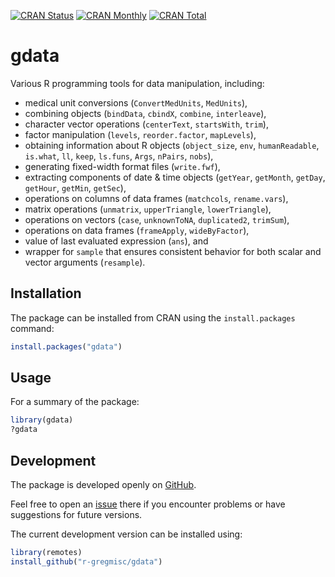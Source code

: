 [![CRAN Status](https://r-pkg.org/badges/version/gdata)](https://cran.r-project.org/package=gdata)
[![CRAN Monthly](https://cranlogs.r-pkg.org/badges/gdata)](https://cran.r-project.org/package=gdata)
[![CRAN Total](https://cranlogs.r-pkg.org/badges/grand-total/gdata)](https://cran.r-project.org/package=gdata)

gdata
=====

Various R programming tools for data manipulation, including:
- medical unit conversions (`ConvertMedUnits`, `MedUnits`),
- combining objects (`bindData`, `cbindX`, `combine`, `interleave`),
- character vector operations (`centerText`, `startsWith`, `trim`),
- factor manipulation (`levels`, `reorder.factor`, `mapLevels`),
- obtaining information about R objects (`object_size`, `env`, `humanReadable`,
  `is.what`, `ll`, `keep`, `ls.funs`, `Args`, `nPairs`, `nobs`),
- generating fixed-width format files (`write.fwf`),
- extracting components of date & time objects (`getYear`, `getMonth`,
  `getDay`, `getHour`, `getMin`, `getSec`),
- operations on columns of data frames (`matchcols`, `rename.vars`),
- matrix operations (`unmatrix`, `upperTriangle`, `lowerTriangle`),
- operations on vectors (`case`, `unknownToNA`, `duplicated2`, `trimSum`),
- operations on data frames (`frameApply`, `wideByFactor`),
- value of last evaluated expression (`ans`), and
- wrapper for `sample` that ensures consistent behavior for both scalar and
  vector arguments (`resample`).

Installation
------------

The package can be installed from CRAN using the `install.packages` command:

```R
install.packages("gdata")
```

Usage
-----

For a summary of the package:

```R
library(gdata)
?gdata
```

Development
-----------

The package is developed openly on
[GitHub](https://github.com/r-gregmisc/gdata).

Feel free to open an [issue](https://github.com/r-gregmisc/gdata/issues) there
if you encounter problems or have suggestions for future versions.

The current development version can be installed using:

```R
library(remotes)
install_github("r-gregmisc/gdata")
```
